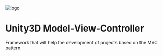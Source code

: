 ![logo](http://thelaborat.org/unity/mvc/logo-type-256.png)
# Unity3D Model-View-Controller
  
Framework that will help the development of projects based on the MVC pattern.